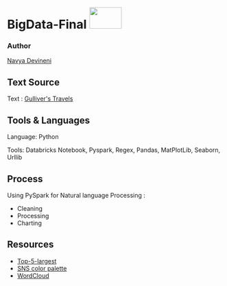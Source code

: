 # BigData-Final <img src="http://brainstormglobal.com/wp-content/uploads/2020/02/bigdata.jpg" width="75" height="50">

### Author
[Navya Devineni](https://github.com/navyadevineni)

## Text Source
Text : [Gulliver's Travels](https://www.gutenberg.org/files/829/829-0.txt)

## Tools & Languages
Language: Python

Tools: Databricks Notebook, Pyspark, Regex, Pandas, MatPlotLib, Seaborn, Urllib

## Process

Using PySpark for Natural language Processing :

- Cleaning
- Processing
- Charting


  







## Resources

-  [Top-5-largest](https://stackoverflow.com/questions/41306684/get-top-5-largest-from-list-of-tuples-python/41306701)
-  [SNS color palette](https://medium.com/@morganjonesartist/color-guide-to-seaborn-palettes-da849406d44f)
-  [WordCloud](https://www.python-graph-gallery.com/261-custom-python-wordcloud)

